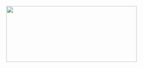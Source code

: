 <p align="center">
  <a href="http://www.sebaj.eu/">
    <img src="http://www.sebaj.eu/logo_new.svg" alt="" width=350 height=150>
  </a>
</p>
